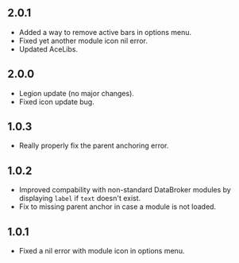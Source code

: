 ## 2.0.1
* Added a way to remove active bars in options menu.
* Fixed yet another module icon nil error.
* Updated AceLibs.

## 2.0.0
* Legion update (no major changes).
* Fixed icon update bug.

## 1.0.3
* Really properly fix the parent anchoring error.

## 1.0.2
* Improved compability with non-standard DataBroker modules by displaying `label` if `text` doesn't exist.
* Fix to missing parent anchor in case a module is not loaded.

## 1.0.1
* Fixed a nil error with module icon in options menu.